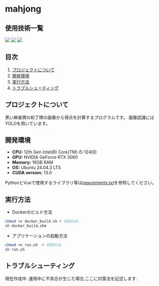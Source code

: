 # mahjong

## 使用技術一覧

<img src="https://img.shields.io/badge/-Vue.js-4FC08D.svg?logo=vue.js&style=plastic">
<img src="https://img.shields.io/badge/-Python-3776AB.svg?logo=python&style=plastic">
<img src="https://img.shields.io/badge/-Ubuntu-E95420.svg?logo=ubuntu&style=plastic">



## 目次

1. [プロジェクトについて](#プロジェクトについて)
2. [開発環境](#開発環境)
3. [実行方法](#実行方法)
4. [トラブルシューティング](#トラブルシューティング)

## プロジェクトについて
黒い麻雀牌の和了牌の画像から得点を計算するプログラムです。
画像認識にはYOLOを用いています。

## 開発環境
- **CPU:** 12th Gen Intel(R) Core(TM) i5-12400
- **GPU:** NVIDIA GeForce RTX 3060
- **Memory:** 16GB RAM
- **OS:** Ubuntu 24.04.3 LTS
- **CUDA version:** 13.0

PythonとVueで使用するライブラリ等は[requrements.txt](backend/requirements.txt)を参照してください。

## 実行方法
- Dockerのビルド方法
```sh
chmod +x docker_build.sh # 初回のみ.
sh docker_build.shm
```
- アプリケーションの起動方法
```sh
chmod +x run.sh  # 初回のみ.
sh run.sh
```

## トラブルシューティング
現在作成中.
運用中に不具合が生じた場合,ここに対策法を記述します.